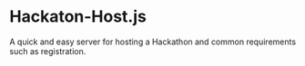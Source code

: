 Hackaton-Host.js
================

A quick and easy server for hosting a Hackathon and common requirements such as registration. 
